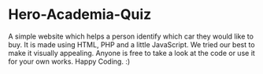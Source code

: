 # Hero-Academia-Quiz

A simple website which helps a person identify which car they would like to buy.
It is made using HTML, PHP and a little JavaScript.
We tried our best to make it visually appealing.
Anyone is free to take a look at the code or use it for your own works. 
Happy Coding. :)

<End of README>
